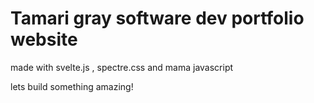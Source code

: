 # Tamari gray software dev portfolio website

made with svelte.js , spectre.css and mama javascript

lets build something amazing!